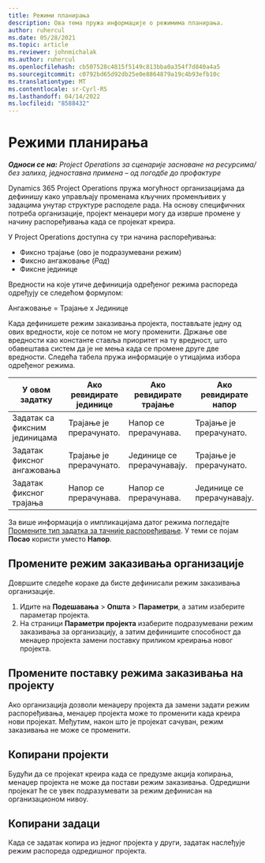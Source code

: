 ```yaml
---
title: Режими планирања
description: Ова тема пружа информације о режимима планирања.
author: ruhercul
ms.date: 05/28/2021
ms.topic: article
ms.reviewer: johnmichalak
ms.author: ruhercul
ms.openlocfilehash: cb507528c4815f5149c813bba0a354f7d840a4a5
ms.sourcegitcommit: c0792bd65d92db25e0e8864879a19c4b93efb10c
ms.translationtype: MT
ms.contentlocale: sr-Cyrl-RS
ms.lasthandoff: 04/14/2022
ms.locfileid: "8588432"
---
```

# <a name="scheduling-modes"></a>Режими планирања

_**Односи се на:** Project Operations за сценарије засноване на ресурсима/без залиха, једноставна примена – од погодбе до профактуре_


Dynamics 365 Project Operations пружа могућност организацијама да дефинишу како управљају променама кључних променљивих у задацима унутар структуре расподеле рада. На основу специфичних потреба организације, пројект менаџери могу да изврше промене у начину распоређивања када се пројекат креира.

У Project Operations доступна су три начина распоређивања:

  - Фиксно трајање (ово је подразумевани режим)
  - Фиксно ангажовање (*Рад*)
  - Фиксне јединице

Вредности на које утиче дефиниција одређеног режима распореда одређују се следећом формулом:

  Ангажовање = Трајање x Јединице

Када дефинишете режим заказивања пројекта, постављате једну од ових вредности, које се потом не могу променити. Држање ове вредности као константе ставља приоритет на ту вредност, што обавештава систем да је не мења када се промене друге две вредности. Следећа табела пружа информације о утицајима избора одређеног режима.

| **У овом задатку**             | **Ако ревидирате јединице**   | **Ако ревидирате трајање** | **Ако ревидирате напор**  |
|----------------------|---------------------------|----------------------------|---------------------------|
| Задатак са фиксним јединицама     | Трајање је прерачунато. | Напор се прерачунава.    | Трајање је прерачунато. |
| Задатак фиксног ангажовања    | Трајање је прерачунато. | Јединице се прерачунавају.    | Трајање је прерачунато. |
| Задатак фиксног трајања  | Напор се прерачунава.   | Напор се прерачунава.    | Јединице се прерачунавају.   |

За више информација о импликацијама датог режима погледајте [Промените тип задатка за тачније распоређивање](https://support.microsoft.com/en-us/office/change-the-task-type-for-more-accurate-scheduling-b0b969ad-45bc-4e9e-8967-435587548a72). У теми се појам **Посао** користи уместо **Напор**.

## <a name="change-the-organizations-scheduling-mode"></a>Промените режим заказивања организације

Довршите следеће кораке да бисте дефинисали режим заказивања организације.

1. Идите на **Подешавања** \> **Општа** \> **Параметри**, а затим изаберите параметар пројекта. 
2. На страници **Параметри пројекта** изаберите подразумевани режим заказивања за организацију, а затим дефинишите способност да менаџер пројекта замени поставку приликом креирања новог пројекта.

## <a name="change-the-scheduling-mode-setting-on-a-project"></a>Промените поставку режима заказивања на пројекту

Ако организација дозволи менаџеру пројекта да замени задати режим распоређивања, менаџер пројекта може то променити када креира нови пројекат. Међутим, након што је пројекат сачуван, режим заказивања не може се променити.

## <a name="copied-projects"></a>Копирани пројекти

Будући да се пројекат креира када се предузме акција копирања, менаџер пројекта не може да постави режим заказивања. Одредишни пројекат ће се увек подразумевати за режим дефинисан на организационом нивоу.

## <a name="copied-tasks"></a>Копирани задаци

Када се задатак копира из једног пројекта у други, задатак наслеђује режим распореда одредишног пројекта.
